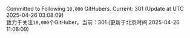 Committed to Following `10,000` GitHubers. Current: <!-- FOLLOWING_COUNT -->301<!-- FOLLOWING_COUNT --> (Update at UTC <!-- LAST_UPDATED -->2025-04-26 03:08:09<!-- LAST_UPDATED -->)<br>
致力于关注`10,000`个GitHuber。当前：<!-- FOLLOWING_COUNT -->301<!-- FOLLOWING_COUNT --> (更新于北京时间 <!-- LAST_UPDATED_CST -->2025-04-26 11:08:09<!-- LAST_UPDATED_CST -->)
